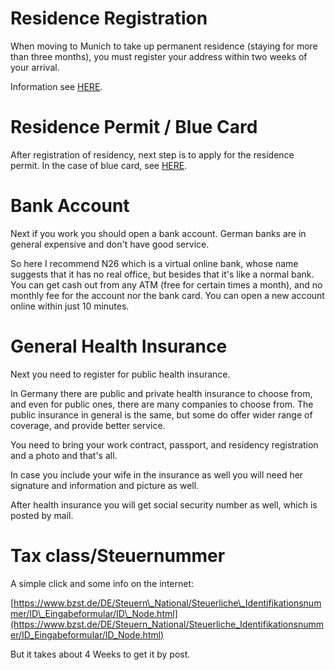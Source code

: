 # Residence Registration

When moving to Munich to take up permanent residence \(staying for more than three months\), you must register your address within two weeks of your arrival.

Information see [HERE](https://www.muenchen.de/rathaus/home_en/Department-of-Public-Order/Registration-Deregistration.html "www.muenchen.de").

# Residence Permit / Blue Card

After registration of residency, next step is to apply for the residence permit. In the case of blue card, see [HERE](https://www.muenchen.de/rathaus/home_en/Department-of-Public-Order/Foreigners-Office/International-professionals/Employment-self-employment-economic-migration.html).

# Bank Account

Next if you work you should open a bank account. German banks are in general expensive and don't have good service.

So here I recommend N26 which is a virtual online bank, whose name suggests that it has no real office, but besides that it's like a normal bank. You can get cash out from any ATM \(free for certain times a month\), and no monthly fee for the account nor the bank card. You can open a new account online within just 10 minutes.

# General Health Insurance

Next you need to register for public health insurance.

In Germany there are public and private health insurance to choose from, and even for public ones, there are many companies to choose from. The public insurance in general is the same, but some do offer wider range of coverage, and provide better service.

You need to bring your work contract, passport, and residency registration and a photo and that's all.

In case you include your wife in the insurance as well you will need her signature and information and picture as well.

After health insurance you will get social security number as well, which is posted by mail.

# Tax class/Steuernummer

A simple click and some info on the internet:

[https://www.bzst.de/DE/Steuern\_National/Steuerliche\_Identifikationsnummer/ID\_Eingabeformular/ID\_Node.html](https://www.bzst.de/DE/Steuern_National/Steuerliche_Identifikationsnummer/ID_Eingabeformular/ID_Node.html)

But it takes about 4 Weeks to get it by post.

